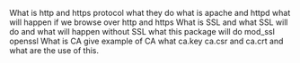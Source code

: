What is http and https protocol what they do
what is apache and httpd
what will happen if we browse over http and https
What is SSL and what SSL will do and what will happen without SSL
what this package will do mod_ssl openssl
What is CA give example of CA
what ca.key ca.csr and ca.crt and what are the use of this.